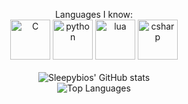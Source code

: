<p align="center">
    Languages I know:
  <br>
  <img src="https://cdn.jsdelivr.net/gh/devicons/devicon/icons/c/c-original.svg" alt="C" width="64" height="64">
  
  <img src="https://cdn.jsdelivr.net/gh/devicons/devicon@latest/icons/python/python-original-wordmark.svg" alt="python" width="64" height="64">
  <img src="https://cdn.jsdelivr.net/gh/devicons/devicon@latest/icons/lua/lua-original.svg" alt="lua" width="64" height="64">
  <img src="https://cdn.jsdelivr.net/gh/devicons/devicon@latest/icons/csharp/csharp-original.svg" alt="csharp" width="64" height="64">
          
  <br>
  <br>
  <img src="https://github-readme-stats.vercel.app/api?username=sleepybios&show_icons=true&theme=radical" alt="Sleepybios' GitHub stats">
  <br>
  <img src="https://github-readme-stats.vercel.app/api/top-langs/?username=sleepybios&theme=radical" alt="Top Languages">
  <br>
</p>
